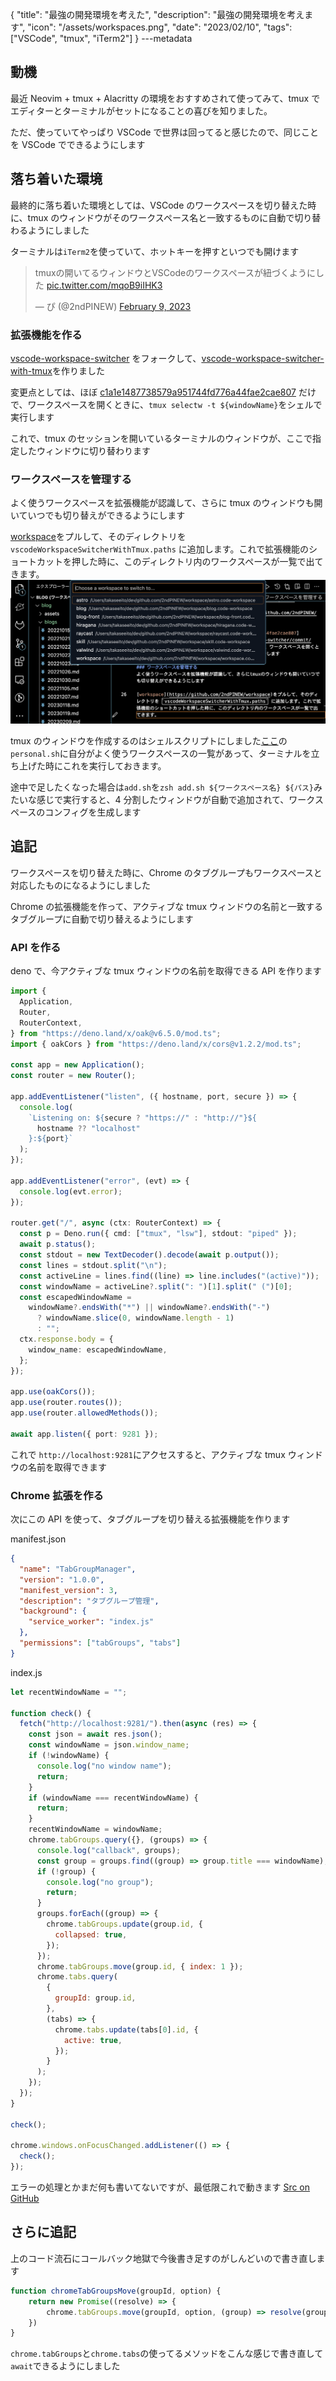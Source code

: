{
"title": "最強の開発環境を考えた",
"description": "最強の開発環境を考えます",
"icon": "/assets/workspaces.png",
"date": "2023/02/10",
"tags": ["VSCode", "tmux", "iTerm2"]
}
---metadata

## 動機

最近 Neovim + tmux + Alacritty の環境をおすすめされて使ってみて、tmux でエディターとターミナルがセットになることの喜びを知りました。

ただ、使っていてやっぱり VSCode で世界は回ってると感じたので、同じことを VSCode でできるようにします

## 落ち着いた環境

最終的に落ち着いた環境としては、VSCode のワークスペースを切り替えた時に、tmux のウィンドウがそのワークスペース名と一致するものに自動で切り替わるようにしました

ターミナルは`iTerm2`を使っていて、ホットキーを押すといつでも開けます

<blockquote class="twitter-tweet"><p lang="ja" dir="ltr">tmuxの開いてるウィンドウとVSCodeのワークスペースが紐づくようにした <a href="https://t.co/mqoB9iIHK3">pic.twitter.com/mqoB9iIHK3</a></p>&mdash; ぴ (@2ndPINEW) <a href="https://twitter.com/2ndPINEW/status/1623652864693501952?ref_src=twsrc%5Etfw">February 9, 2023</a></blockquote>

### 拡張機能を作る

[vscode-workspace-switcher](https://github.com/sadesyllas/vscode-workspace-switcher) をフォークして、[vscode-workspace-switcher-with-tmux](https://github.com/2ndPINEW/vscode-workspace-switcher-with-tmux)を作りました

変更点としては、ほぼ [c1a1e1487738579a951744fd776a44fae2cae807](https://github.com/sadesyllas/vscode-workspace-switcher/commit/c1a1e1487738579a951744fd776a44fae2cae807) だけで、ワークスペースを開くときに、`tmux selectw -t ${windowName}`をシェルで実行します

これで、tmux のセッションを開いているターミナルのウィンドウが、ここで指定したウィンドウに切り替わります

### ワークスペースを管理する

よく使うワークスペースを拡張機能が認識して、さらに tmux のウィンドウも開いていつでも切り替えができるようにします

[workspace](https://github.com/2ndPINEW/workspace)をプルして、そのディレクトリを `vscodeWorkspaceSwitcherWithTmux.paths` に追加します。これで拡張機能のショートカットを押した時に、このディレクトリ内のワークスペースが一覧で出てきます。
![workspaces](/assets/workspaces.png)

tmux のウィンドウを作成するのはシェルスクリプトにしました[ここ](https://github.com/2ndPINEW/workspace/tree/master/tmux_layout)の`personal.sh`に自分がよく使うワークスペースの一覧があって、ターミナルを立ち上げた時にこれを実行しておきます。

途中で足したくなった場合は`add.sh`を`zsh add.sh ${ワークスペース名} ${パス}`みたいな感じで実行すると、4 分割したウィンドウが自動で追加されて、ワークスペースのコンフィグを生成します

## 追記

ワークスペースを切り替えた時に、Chrome のタブグループもワークスペースと対応したものになるようにしました

Chrome の拡張機能を作って、アクティブな tmux ウィンドウの名前と一致するタブグループに自動で切り替えるようにします

### API を作る

deno で、今アクティブな tmux ウィンドウの名前を取得できる API を作ります

```typescript
import {
  Application,
  Router,
  RouterContext,
} from "https://deno.land/x/oak@v6.5.0/mod.ts";
import { oakCors } from "https://deno.land/x/cors@v1.2.2/mod.ts";

const app = new Application();
const router = new Router();

app.addEventListener("listen", ({ hostname, port, secure }) => {
  console.log(
    `Listening on: ${secure ? "https://" : "http://"}${
      hostname ?? "localhost"
    }:${port}`
  );
});

app.addEventListener("error", (evt) => {
  console.log(evt.error);
});

router.get("/", async (ctx: RouterContext) => {
  const p = Deno.run({ cmd: ["tmux", "lsw"], stdout: "piped" });
  await p.status();
  const stdout = new TextDecoder().decode(await p.output());
  const lines = stdout.split("\n");
  const activeLine = lines.find((line) => line.includes("(active)"));
  const windowName = activeLine?.split(": ")[1].split(" (")[0];
  const escapedWindowName =
    windowName?.endsWith("*") || windowName?.endsWith("-")
      ? windowName.slice(0, windowName.length - 1)
      : "";
  ctx.response.body = {
    window_name: escapedWindowName,
  };
});

app.use(oakCors());
app.use(router.routes());
app.use(router.allowedMethods());

await app.listen({ port: 9281 });
```

これで `http://localhost:9281`にアクセスすると、アクティブな tmux ウィンドウの名前を取得できます

### Chrome 拡張を作る

次にこの API を使って、タブグループを切り替える拡張機能を作ります

manifest.json
```json
{
  "name": "TabGroupManager",
  "version": "1.0.0",
  "manifest_version": 3,
  "description": "タブグループ管理",
  "background": {
    "service_worker": "index.js"
  },
  "permissions": ["tabGroups", "tabs"]
}
```

index.js
```javascript
let recentWindowName = "";

function check() {
  fetch("http://localhost:9281/").then(async (res) => {
    const json = await res.json();
    const windowName = json.window_name;
    if (!windowName) {
      console.log("no window name");
      return;
    }
    if (windowName === recentWindowName) {
      return;
    }
    recentWindowName = windowName;
    chrome.tabGroups.query({}, (groups) => {
      console.log("callback", groups);
      const group = groups.find((group) => group.title === windowName);
      if (!group) {
        console.log("no group");
        return;
      }
      groups.forEach((group) => {
        chrome.tabGroups.update(group.id, {
          collapsed: true,
        });
      });
      chrome.tabGroups.move(group.id, { index: 1 });
      chrome.tabs.query(
        {
          groupId: group.id,
        },
        (tabs) => {
          chrome.tabs.update(tabs[0].id, {
            active: true,
          });
        }
      );
    });
  });
}

check();

chrome.windows.onFocusChanged.addListener(() => {
  check();
});
```

エラーの処理とかまだ何も書いてないですが、最低限これで動きます
[Src on GitHub](https://github.com/2ndPINEW/workspace/tree/master/src)

## さらに追記
上のコード流石にコールバック地獄で今後書き足すのがしんどいので書き直します

```typescript
function chromeTabGroupsMove(groupId, option) {
    return new Promise((resolve) => {
        chrome.tabGroups.move(groupId, option, (group) => resolve(group))
    })
}
```
`chrome.tabGroups`と`chrome.tabs`の使ってるメソッドをこんな感じで書き直して`await`できるようにしました